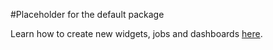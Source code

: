 #Placeholder for the default package

Learn how to create new widgets, jobs and dashboards [here](https://bitbucket.org/atlassian/atlasboard).